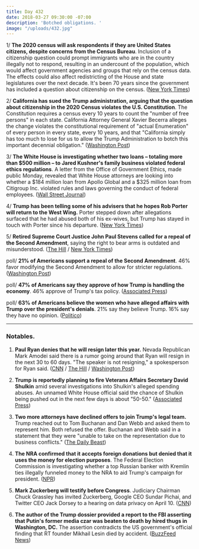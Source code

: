 ```yaml
---
title: Day 432
date: 2018-03-27 09:30:00 -07:00
description: 'Botched obligations. '
image: "/uploads/432.jpg"
---
```


1/ **The 2020 census will ask respondents if they are United States citizens, despite concerns from the Census Bureau**. Inclusion of a citizenship question could prompt immigrants who are in the country illegally not to respond, resulting in an undercount of the population, which would affect government agencies and groups that rely on the census data. The effects could also affect redistricting of the House and state legislatures over the next decade. It's been 70 years since the government has included a question about citizenship on the census. ([New York Times](https://www.nytimes.com/2018/03/26/us/politics/census-citizenship-question-trump.html))

2/ **California has sued the Trump administration, arguing that the question about citizenship in the 2020 Census violates the U.S. Constitution**. The Constitution requires a census every 10 years to count the "number of free persons" in each state. California Attorney General Xavier Becerra alleges the change violates the constitutional requirement of "actual Enumeration" of every person in every state, every 10 years, and that "California simply has too much to lose for us to allow the Trump Administration to botch this important decennial obligation." ([Washington Post](https://www.washingtonpost.com/news/morning-mix/wp/2018/03/27/california-sues-trump-administration-over-decision-to-add-citizenship-question-to-census/))

3/ **The White House is investigating whether two loans – totaling more than $500 million – to Jared Kushner's family business violated federal ethics regulations**. A letter from the Office of Government Ethics, made public Monday, revealed that White House attorneys are looking into whether a $184 million loan from Apollo Global and a $325 million loan from Citigroup Inc. violated rules and laws governing the conduct of federal employees. ([Wall Street Journal](https://www.wsj.com/articles/white-house-probes-loans-to-kushners-business-1522101516))

4/ **Trump has been telling some of his advisers that he hopes Rob Porter will return to the West Wing.** Porter stepped down after allegations surfaced that he had abused both of his ex-wives, but Trump has stayed in touch with Porter since his departure. ([New York Times](https://www.nytimes.com/2018/03/26/us/politics/trump-rob-porter.html))

5/ **Retired Supreme Court Justice John Paul Stevens called for a repeal of the Second Amendment**, saying the right to bear arms is outdated and misunderstood. ([The Hill](http://thehill.com/blogs/blog-briefing-room/news/380406-former-supreme-court-justice-repeal-the-second-amendment) / [New York Times](https://www.nytimes.com/2018/03/27/opinion/john-paul-stevens-repeal-second-amendment.html))

poll/ **21% of Americans support a repeal of the Second Amendment**. 46% favor modifying the Second Amendment to allow for stricter regulations. ([Washington Post](https://www.washingtonpost.com/news/wonk/wp/2018/03/27/one-in-five-americans-want-the-second-amendment-to-be-repealed-national-survey-finds/))

poll/ **47% of Americans say they approve of how Trump is handling the economy**. 46% approve of Trump's tax policy. ([Associated Press](https://apnews.com/4bc3a50f60b44e0f98791ee3f3b4e1ae))

poll/ **63% of Americans believe the women who have alleged affairs with Trump over the president's denials**. 21% say they believe Trump. 16% say they have no opinion. ([Politico](https://www.politico.com/story/2018/03/26/trump-women-stormy-daniels-487097)) 

---

### Notables.

1. **Paul Ryan denies that he will resign later this year.** Nevada Republican Mark Amodei said there is a rumor going around that Ryan will resign in the next 30 to 60 days. "The speaker is not resigning," a spokesperson for Ryan said. ([CNN](https://www.cnn.com/2018/03/26/politics/paul-ryan-steve-scalise-mark-amodei/index.html) / [The Hill](http://thehill.com/homenews/house/380365-nevada-lawmaker-rumor-mill-says-ryan-headed-for-exit) / [Washington Post](https://www.washingtonpost.com/politics/the-speaker-is-not-resigning-ryans-office-dismisses-gop-lawmakers-rumor/2018/03/26/e232265a-313b-11e8-8abc-22a366b72f2d_story.html?utm_term=.97b66ac34cd6))

2. **Trump is reportedly planning to fire Veterans Affairs Secretary David Shulkin** amid several investigations into Shulkin's alleged spending abuses. An unnamed White House official said the chance of Shulkin being pushed out in the next few days is about "50-50." ([Associated Press](https://apnews.com/1e805ce49e5b46c6b34f7e66d05d4055))

3. **Two more attorneys have declined offers to join Trump's legal team.** Trump reached out to Tom Buchanan and Dan Webb and asked them to represent him. Both refused the offer. Buchanan and Webb said in a statement that they were "unable to take on the representation due to business conflicts." ([The Daily Beast](https://www.thedailybeast.com/dan-webb-and-tom-buchanan-latest-lawyers-to-decline-to-join-donald-trumps-legal-team))

4. **The NRA confirmed that it accepts foreign donations but denied that it uses the money for election purposes**. The Federal Election Commission is investigating whether a top Russian banker with Kremlin ties illegally funneled money to the NRA to aid Trump's campaign for president. ([NPR](https://www.npr.org/2018/03/27/597279176/nra-says-it-receives-foreign-funds-but-none-goes-to-election-work))

5. **Mark Zuckerberg will testify before Congress**. Judiciary Chairman Chuck Grassley has invited Zuckerberg, Google CEO Sundar Pichai, and Twitter CEO Jack Dorsey to a hearing on data privacy on April 10. ([CNN](http://money.cnn.com/2018/03/27/technology/mark-zuckerberg-testify-congress-facebook/index.html))

6. **The author of the Trump dossier provided a report to the FBI asserting that Putin's former media czar was beaten to death by hired thugs in Washington, DC.** The assertion contradicts the US government's official finding that RT founder Mikhail Lesin died by accident. ([BuzzFeed News](https://www.buzzfeed.com/jasonleopold/christopher-steele-mikhail-lesin-murder-putin-fbi))
